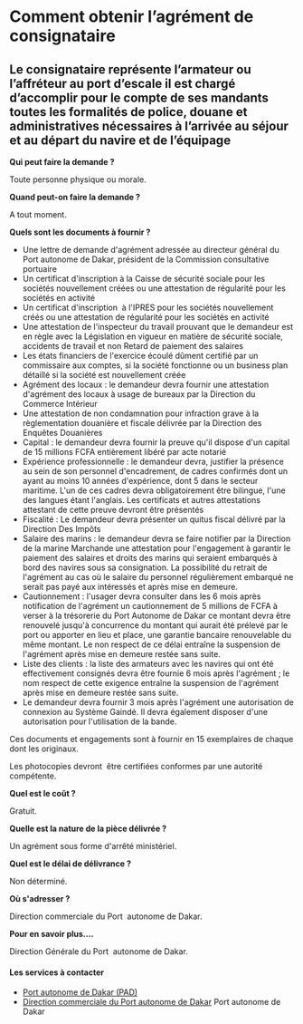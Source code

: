 # Comment obtenir l’agrément de consignataire

Le consignataire représente l’armateur ou l’affréteur au port d’escale il est chargé d’accomplir pour le compte de ses mandants toutes les formalités de police, douane et administratives nécessaires à l’arrivée au séjour et au départ du navire et de l’équipage
--------------------------------------------------------------------------------------------------------------------------------------------------------------------------------------------------------------------------------------------------------------------

**Qui peut faire la demande ?**

Toute personne physique ou morale.

**Quand peut-on faire la demande ?**

A tout moment.

**Quels sont les documents à fournir ?**

*   Une lettre de demande d'agrément adressée au directeur général du Port autonome de Dakar, président de la Commission consultative portuaire
*   Un certificat d'inscription à la Caisse de sécurité sociale pour les sociétés nouvellement créées ou une attestation de régularité pour les sociétés en activité
*   Un certificat d'inscription  à l'IPRES pour les sociétés nouvellement créés ou une attestation de régularité pour les sociétés en activité
*   Une attestation de l'inspecteur du travail prouvant que le demandeur est en règle avec la Législation en vigueur en matière de sécurité sociale, accidents de travail et non Retard de paiement des salaires
*   Les états financiers de l'exercice écoulé dûment certifié par un commissaire aux comptes, si la société fonctionne ou un business plan détaillé si la société est nouvellement créée
*   Agrément des locaux : le demandeur devra fournir une attestation d'agrément des locaux à usage de bureaux par la Direction du Commerce Intérieur
*   Une attestation de non condamnation pour infraction grave à la règlementation douanière et fiscale délivrée par la Direction des Enquêtes Douanières
*   Capital : le demandeur devra fournir la preuve qu'il dispose d'un capital de 15 millions FCFA entièrement libéré par acte notarié
*   Expérience professionnelle : le demandeur devra, justifier la présence au sein de son personnel d'encadrement, de cadres confirmés dont un ayant au moins 10 années d'expérience, dont 5 dans le secteur maritime. L'un de ces cadres devra obligatoirement être bilingue, l'une des langues étant l'anglais. Les certificats et autres attestations attestant de cette preuve devront être présentés
*   Fiscalité : Le demandeur devra présenter un quitus fiscal délivré par la Direction Des Impôts
*   Salaire des marins : le demandeur devra se faire notifier par la Direction de la marine Marchande une attestation pour l'engagement à garantir le paiement des salaires et droits des marins qui seraient embarqués à bord des navires sous sa consignation. La possibilité du retrait de l'agrément au cas où le salaire du personnel régulièrement embarqué ne serait pas payé aux intéressés et après mise en demeure.
*   Cautionnement : l'usager devra consulter dans les 6 mois après notification de l'agrément un cautionnement de 5 millions de FCFA à verser à la trésorerie du Port Autonome de Dakar ce montant devra être renouvelé jusqu'à concurrence du montant qui aurait été prélevé par le port ou apporter en lieu et place, une garantie bancaire renouvelable du même montant. Le non respect de ce délai entraîne la suspension de l'agrément après mise en demeure restée sans suite.
*   Liste des clients : la liste des armateurs avec les navires qui ont été effectivement consignés devra être fournie 6 mois après l'agrément ; le nom respect de cette exigence entraîne la suspension de l'agrément après mise en demeure restée sans suite.
*   Le demandeur devra fournir 3 mois après l'agrément une autorisation de connexion au Système Gaindé. Il devra également disposer d'une autorisation pour l'utilisation de la bande.

Ces documents et engagements sont à fournir en 15 exemplaires de chaque dont les originaux.

Les photocopies devront  être certifiées conformes par une autorité compétente.

**Quel est le coût ?**

Gratuit.

**Quelle est la nature de la pièce délivrée ?**

Un agrément sous forme d'arrêté ministériel.

**Quel est le délai de délivrance ?**

Non déterminé.

**Où s'adresser ?**

Direction commerciale du Port  autonome de Dakar.

**Pour en savoir plus….**

Direction Générale du Port  autonome de Dakar.

#### Les services à contacter

*   [Port autonome de Dakar (PAD)](../../../services/port-autonome-de-dakar-pad.md)
*   [Direction commerciale du Port autonome de Dakar](../../../services/direction-commerciale-du-port-autonome-de-dakar.md) Port autonome de Dakar